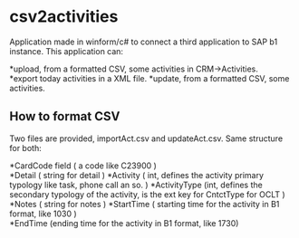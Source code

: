# csv2activities #

Application made in winform/c# to connect a third application to SAP b1 instance. 
This application can:

*upload, from a formatted CSV, some activities in CRM->Activities.  
*export today activities in a XML file.
*update, from a formatted CSV, some activities.

## How to format CSV ##

Two files are provided, importAct.csv and updateAct.csv. 
Same structure for both:

*CardCode field ( a code like C23900 )	
*Detail ( string for detail ) 
*Activity ( int, defines the activity primary typology like task, phone call an so. )
*ActivityType (int, defines the secondary typology of the activity, is the ext key for CntctType for OCLT )
*Notes ( string for notes )	
*StartTime ( starting time for the activity in B1 format, like 1030 )	
*EndTime (ending time for the activity in B1 format, like 1730)



